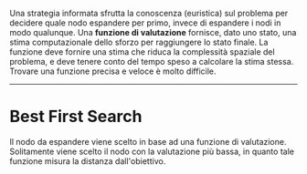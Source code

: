 Una strategia informata sfrutta la conoscenza (euristica) sul problema per decidere quale nodo espandere per primo, invece di espandere i nodi in modo qualunque.
Una **funzione di valutazione** fornisce, dato uno stato, una stima computazionale dello sforzo per raggiungere lo stato finale. La funzione deve fornire una stima che riduca la complessità spaziale del problema, e deve tenere conto del tempo speso a calcolare la stima stessa.
Trovare una funzione precisa e veloce è molto difficile.

---
# Best First Search
Il nodo da espandere viene scelto in base ad una funzione di valutazione. Solitamente viene scelto il nodo con la valutazione più bassa, in quanto tale funzione misura la distanza dall'obiettivo.